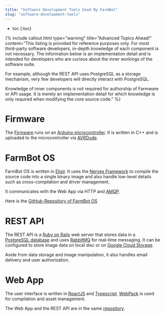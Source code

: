 ```yaml
---
title: "Software Development Tools Used By FarmBot"
slug: "software-development-tools"
---
```


* toc
{:toc}


{% include callout.html type="warning" title="Advanced Topics Ahead!" content="This listing is provided for reference purposes only. For most third-party software developers, in-depth knowledge of each component is not necessary. The information below is an implementation detail and is intended for developers who are curious about the inner workings of the software suite.

For example, although the REST API uses PostgreSQL as a storage mechanism, very few developers will directly interact with PostgreSQL.

Knowledge of inner components is not required for authorship of Farmware or API usage. It is merely an implementation detail for which knowledge is only required when modifying the core source code." %}

# Firmware

The [Firmware](https://github.com/FarmBot/farmbot-arduino-firmware) runs on an [Arduino microcontroller](https://farm.bot/shop/arduino-mega-2560/). It is written in C++ and is uploaded to the microcontroller via [AVRDude](https://www.nongnu.org/avrdude/).

# FarmBot OS

FarmBot OS is written in [Elixir](https://elixir-lang.org). It uses the [Nerves Framework](https://nerves-project.org) to compile the source code into a single binary image and also handle low-level details such as cross-compilation and driver management.

It communicates with the Web App via HTTP and [AMQP](https://www.amqp.org).

Here is the [GitHub-Repository of FarmBot OS](https://github.com/FarmBot/farmbot_os)

# REST API

The REST API is a [Ruby on Rails](https://rubyonrails.org) web server that stores data in a [PostgreSQL database](https://www.postgresql.org/about/) and uses [RabbitMQ](https://www.rabbitmq.com) for real-time messaging. It can be configured to store image data on local disc or on [Google Cloud Storage](https://cloud.google.com/storage/).

Aside from data storage and image manipulation, it also handles email delivery and user authorization.


# Web App

The user interface is written in [ReactJS](https://reactjs.org) and [Typescript](https://www.typescriptlang.org). [WebPack](https://webpack.js.org) is used for compilation and asset management.

The Web App and the REST API are in the same [repository](https://github.com/FarmBot/Farmbot-Web-App).
